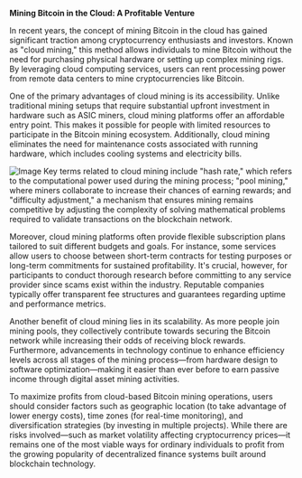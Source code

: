 **Mining Bitcoin in the Cloud: A Profitable Venture**

In recent years, the concept of mining Bitcoin in the cloud has gained significant traction among cryptocurrency enthusiasts and investors. Known as "cloud mining," this method allows individuals to mine Bitcoin without the need for purchasing physical hardware or setting up complex mining rigs. By leveraging cloud computing services, users can rent processing power from remote data centers to mine cryptocurrencies like Bitcoin.

One of the primary advantages of cloud mining is its accessibility. Unlike traditional mining setups that require substantial upfront investment in hardware such as ASIC miners, cloud mining platforms offer an affordable entry point. This makes it possible for people with limited resources to participate in the Bitcoin mining ecosystem. Additionally, cloud mining eliminates the need for maintenance costs associated with running hardware, which includes cooling systems and electricity bills.


![Image](https://github.com/user-attachments/assets/b8266eee-691e-4ee1-99ef-bfa10d234fd4)
Key terms related to cloud mining include "hash rate," which refers to the computational power used during the mining process; "pool mining," where miners collaborate to increase their chances of earning rewards; and "difficulty adjustment," a mechanism that ensures mining remains competitive by adjusting the complexity of solving mathematical problems required to validate transactions on the blockchain network.

Moreover, cloud mining platforms often provide flexible subscription plans tailored to suit different budgets and goals. For instance, some services allow users to choose between short-term contracts for testing purposes or long-term commitments for sustained profitability. It's crucial, however, for participants to conduct thorough research before committing to any service provider since scams exist within the industry. Reputable companies typically offer transparent fee structures and guarantees regarding uptime and performance metrics.

Another benefit of cloud mining lies in its scalability. As more people join mining pools, they collectively contribute towards securing the Bitcoin network while increasing their odds of receiving block rewards. Furthermore, advancements in technology continue to enhance efficiency levels across all stages of the mining process—from hardware design to software optimization—making it easier than ever before to earn passive income through digital asset mining activities.

To maximize profits from cloud-based Bitcoin mining operations, users should consider factors such as geographic location (to take advantage of lower energy costs), time zones (for real-time monitoring), and diversification strategies (by investing in multiple projects). While there are risks involved—such as market volatility affecting cryptocurrency prices—it remains one of the most viable ways for ordinary individuals to profit from the growing popularity of decentralized finance systems built around blockchain technology.